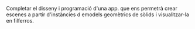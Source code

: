 Completar el disseny i programació d'una app. que ens permetrà crear escenes a partir d'instàncies d emodels geomètrics de sòlids i visualitzar-la en filferros.